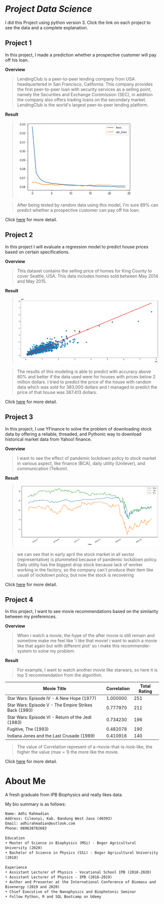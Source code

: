 # _Project Data Science_
I did this Project using python version 3. Click the link on each project to see the data and a complete explanation.

## **Project 1**
In this project, I made a prediction whether a prospective customer will pay off his loan.

**Overview**

>LendingClub is a peer-to-peer lending company from USA headquartered in San Francisco, California. This company provides the first peer-to-peer loan with security services as a selling point, namely the Securities and Exchange Commission (SEC), in addition the company also offers trading loans on the secondary market. LendingClub is the world's largest peer-to-peer lending platform.

**Result**

>![model](/model_lending.png)

>After being tested by random data using this model, I'm sure 89% can predict whether a prospective customer can pay off his loan. 

Click [here](https://github.com/adhirahmadian/LendingClubLoan_Project) for more detail.


## **Project 2**
In this project I will evaluate a regression model to predict house prices based on certain specifications.

**Overview**

>This dataset contains the selling price of homes for King County to cover Seattle, USA. This data includes homes sold between May 2014 and May 2015.

**Result**

>![model](/house_price_predict.png)

>The results of this modeling is able to predict with accuracy above 80% and better if the data used were for houses with prices below 2 million dollars. I tried to predict the price of the house with random data which was sold for 383.000 dollars and I managed to predict the price of that house was 387.413 dollars. 

Click [here](https://github.com/adhirahmadian/KingCounty_housesales_Project) for more detail.

## **Project 3**
In this project, I use YFinance to solve the problem of downloading stock data by offering a reliable, threaded, and Pythonic way to download historical market data from Yahoo! finance.

**Overview**

>I want to see the effect of pandemic lockdown policy to stock market in various aspect, like finance (BCA), daily utility (Unilever), and communication (Telkom).

**Result**

>![model](/close.png)

>we can see that in early april the stock market in all sector (representative) is plummeted because of pandemic lockdown policy. Daily utility has the biggest drop stock because lack of worker working in the factory, so the company can't produce their item like usuall of lockdown policy, but now the stock is recovering

Click [here](https://github.com/adhirahmadian/Tickers_Project) for more detail.

## **Project 4**
In this project, I want to see movie recommendations based on the similarity between my preferences.

**Overview**

>When i watch a movie, the hype of the after movie is still remain and sometime make me  feel like 'i like that movie! i want to watch a movie like that again but with different plot' so i make this recommender-system to solve my problem. 

**Result**

>For example, I want to watch another movie like starwars, so here it is top 5 recommendation from the algorithm.

Movie Title | Correlation | Total Rating
------------ | ------------- | -------------
Star Wars: Episode IV - A New Hope (1977) |	1.000000 |	251
Star Wars: Episode V - The Empire Strikes Back (1980) |	0.777970 |	211
Star Wars: Episode VI - Return of the Jedi (1983) |	0.734230 |	196
Fugitive, The (1993) |	0.482078 |	190
Indiana Jones and the Last Crusade (1989) |	0.410916 |	140

>The value of Correlation represent of a-movie-that-is-look-like, the higher the value (max = 1) the more like the movie.

Click [here](https://github.com/adhirahmadian/MoviesRecommender_Project) for more detail.


# About Me
A fresh graduate from IPB Biophysics and really likes data.

My bio summary is as follows:
```
Name: Adhi Rahmadian
Address: Cileunyi, Kab. Bandung West Java (40393)
Email: adhirahmadian@outlook.com
Phone: 089638782683

Education
• Master of Science in Biophysics (MSi) - Bogor Agricultural University (2020)
• Bachelor of Science in Physics (SSi) - Bogor Agricultural University (2018)

Experience
• Assistant Lecturer of Physics - Vocational School IPB (2018-2020)
• Assistant Lecturer of Physics - IPB (2016-2019)
• Author and Presenter at the International Conference of Biomass and Bioenergy (2019 and 2020)
• Chief Executive of the Nanophysics and Biophotonic Seminar
• Follow Python, R and SQL Bootcamp on Udemy
```
